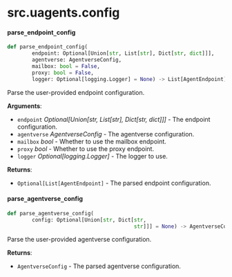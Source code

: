 <a id="src.uagents.config"></a>

# src.uagents.config

<a id="src.uagents.config.parse_endpoint_config"></a>

#### parse`_`endpoint`_`config

```python
def parse_endpoint_config(
        endpoint: Optional[Union[str, List[str], Dict[str, dict]]],
        agentverse: AgentverseConfig,
        mailbox: bool = False,
        proxy: bool = False,
        logger: Optional[logging.Logger] = None) -> List[AgentEndpoint]
```

Parse the user-provided endpoint configuration.

**Arguments**:

- `endpoint` _Optional[Union[str, List[str], Dict[str, dict]]]_ - The endpoint configuration.
- `agentverse` _AgentverseConfig_ - The agentverse configuration.
- `mailbox` _bool_ - Whether to use the mailbox endpoint.
- `proxy` _bool_ - Whether to use the proxy endpoint.
- `logger` _Optional[logging.Logger]_ - The logger to use.
  

**Returns**:

- `Optional[List[AgentEndpoint]` - The parsed endpoint configuration.

<a id="src.uagents.config.parse_agentverse_config"></a>

#### parse`_`agentverse`_`config

```python
def parse_agentverse_config(
        config: Optional[Union[str, Dict[str,
                                         str]]] = None) -> AgentverseConfig
```

Parse the user-provided agentverse configuration.

**Returns**:

- `AgentverseConfig` - The parsed agentverse configuration.


